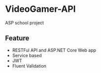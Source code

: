 # VideoGamer-API
ASP school project

## Feature

- RESTFul API and ASP.NET Core Web app
- Service based
- JWT
- Fluent Validation
